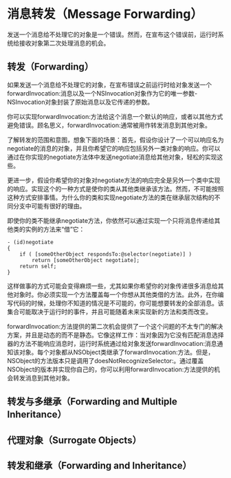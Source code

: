 # 消息转发（Message Forwarding）

发送一个消息给不处理它的对象是一个错误。然而，在宣布这个错误前，运行时系统给接收对象第二次处理消息的机会。

## 转发（Forwarding）

如果发送一个消息给不处理它的对象，在宣布错误之前运行时给对象发送一个forwardInvocation:消息以及一个NSInvocation对象作为它的唯一参数-NSInvocation对象封装了原始消息以及它传递的参数。

你可以实现forwardInvocation:方法给这个消息一个默认的响应，或者以其他方式避免错误。顾名思义，forwardInvocation:通常被用作转发消息到其他对象。

了解转发的范围和意图，想象下面的场景：首先，假设你设计了一个可以响应名为negotiate的消息的对象，并且你希望它的响应包括另外一类对象的响应。你可以通过在你实现的negotiate方法体中发送negotiate消息给其他对象，轻松的实现这些。

更进一步，假设你希望你的对象对negotiate方法的响应完全是另外一个类中实现的响应。实现这个的一种方式是使你的类从其他类继承该方法。然而，不可能按照这种方式安排事情。为什么你的类和实现negotiate方法的类在继承层次结构的不同分支中可能有很好的理由。

即使你的类不能继承negotiate方法，你依然可以通过实现一个只将消息传递给其他类的实例的方法来“借”它：

```
- (id)negotiate
{
    if ( [someOtherObject respondsTo:@selector(negotiate)] )
        return [someOtherObject negotiate];
    return self;
}
```

这样做事的方式可能会变得麻烦一些，尤其如果你希望你的对象传递很多消息给其他对象时。你必须实现一个方法覆盖每一个你想从其他类借的方法。此外，在你编写代码的时候，处理你不知道的情况是不可能的，你可能想要转发的全部消息。该集合可能取决于运行时的事件，并且可能随着未来实现新的方法和类而改变。

forwardInvocation:方法提供的第二次机会提供了一个这个问题的不太专门的解决方案，并且是动态的而不是静态。它像这样工作：当对象因为它没有匹配消息选择器的方法不能响应消息时，运行时系统通过给对象发送forwardInvocation:消息通知该对象。每个对象都从NSObject类继承了forwardInvocation:方法。但是，NSObject的方法版本只是调用了doesNotRecognizeSelector:。通过覆盖NSObject的版本并实现你自己的，你可以利用forwardInvocation:方法提供的机会转发消息到其他对象。



## 转发与多继承（Forwarding and Multiple Inheritance）

## 代理对象（Surrogate Objects）

## 转发和继承（Forwarding and Inheritance）



